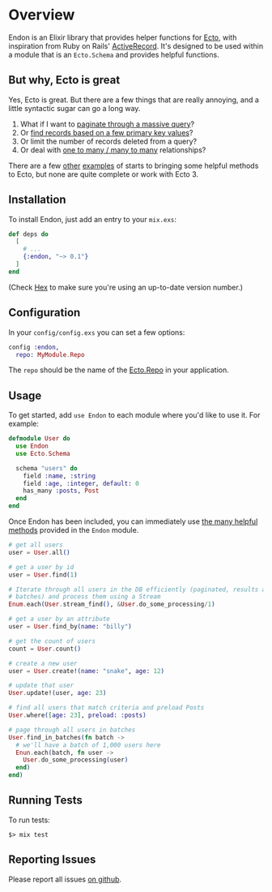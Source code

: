 # Overview

Endon is an Elixir library that provides helper functions for [Ecto](https://hexdocs.pm/ecto/getting-started.html#content), with inspiration from Ruby on Rails' [ActiveRecord](https://guides.rubyonrails.org/active_record_basics.html).  It's designed to be used within a module that is an `Ecto.Schema` and provides helpful functions.

## But why, Ecto is great
Yes, Ecto is great.  But there are a few things that are really annoying, and a little syntactic sugar can go a long way.

1. What if I want to [paginate through a massive query](https://api.rubyonrails.org/classes/ActiveRecord/Batches.html#method-i-find_in_batches)?
1. Or [find records based on a few primary key values](https://api.rubyonrails.org/classes/ActiveRecord/FinderMethods.html#method-i-find)?
1. Or limit the number of records deleted from a query?
1. Or deal with [one to many / many to many](https://api.rubyonrails.org/classes/ActiveRecord/Associations/CollectionProxy.html) relationships?

There are a few [other](https://github.com/meyercm/base_model) [examples](http://rocket-science.ru/hacking/2018/10/30/active-record-smell-in-elixir) of starts to bringing some helpful methods to Ecto, but none are quite complete or work with Ecto 3.

## Installation

To install Endon, just add an entry to your `mix.exs`:

``` elixir
def deps do
  [
    # ...
    {:endon, "~> 0.1"}
  ]
end
```

(Check [Hex](https://hex.pm/packages/endon) to make sure you're using an up-to-date version number.)

## Configuration

In your `config/config.exs` you can set a few options:

``` elixir
config :endon,
  repo: MyModule.Repo
```

The `repo` should be the name of the [Ecto.Repo](https://hexdocs.pm/ecto/Ecto.Repo.html) in your application.

## Usage

To get started, add `use Endon` to each module where you'd like to use it.  For example:

``` elixir
defmodule User do
  use Endon
  use Ecto.Schema

  schema "users" do
    field :name, :string
    field :age, :integer, default: 0
    has_many :posts, Post
  end
end
```

Once Endon has been included, you can immediately use [the many helpful methods](`Endon`) provided in the `Endon` module.

``` elixir
# get all users
user = User.all()

# get a user by id
user = User.find(1)

# Iterate through all users in the DB efficiently (paginated, results are queried in
# batches) and process them using a Stream
Enum.each(User.stream_find(), &User.do_some_processing/1)

# get a user by an attribute
user = User.find_by(name: "billy")

# get the count of users
count = User.count()

# create a new user
user = User.create!(name: "snake", age: 12)

# update that user
User.update!(user, age: 23)

# find all users that match criteria and preload Posts
User.where([age: 23], preload: :posts)

# page through all users in batches
User.find_in_batches(fn batch ->
  # we'll have a batch of 1,000 users here
  Enun.each(batch, fn user ->
    User.do_some_processing(user)
  end)
end)
```

## Running Tests

To run tests:

``` shell
$> mix test
```

## Reporting Issues

Please report all issues [on github](https://github.com/bmuller/endon/issues).
